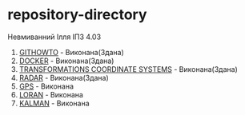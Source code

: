 # repository-directory
Невмиванний Ілля ІПЗ 4.03

1. [GITHOWTO](https://github.com/winxzone/githowto-tutorial) - Виконана(Здана)
2. [DOCKER](https://github.com/winxzone/docker) - Виконана(Здана)
3. [TRANSFORMATIONS COORDINATE SYSTEMS](https://github.com/winxzone/Coordinate-Systems) - Виконана(Здана)
4. [RADAR](https://github.com/winxzone/RADAR) - Виконана(Здана)
5. [GPS](https://github.com/winxzone/gps) - Виконана
6. [LORAN](https://github.com/winxzone/loran) - Виконана
7. [KALMAN](https://github.com/winxzone/Filter-Kalman) - Виконана
